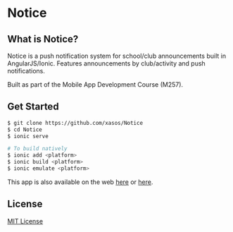 Notice
======

## What is Notice?

Notice is a push notification system for school/club announcements built in AngularJS/Ionic. Features announcements by club/activity and push notifications.

Built as part of the Mobile App Development Course (M257).

## Get Started
```sh
$ git clone https://github.com/xasos/Notice
$ cd Notice
$ ionic serve

# To build natively
$ ionic add <platform>
$ ionic build <platform>
$ ionic emulate <platform>
```

This app is also available on the web [here](https://notice.herokuapp.com/) or [here](http://conantapps.com/dev/notice/).

## License
[MIT License](LICENSE)
